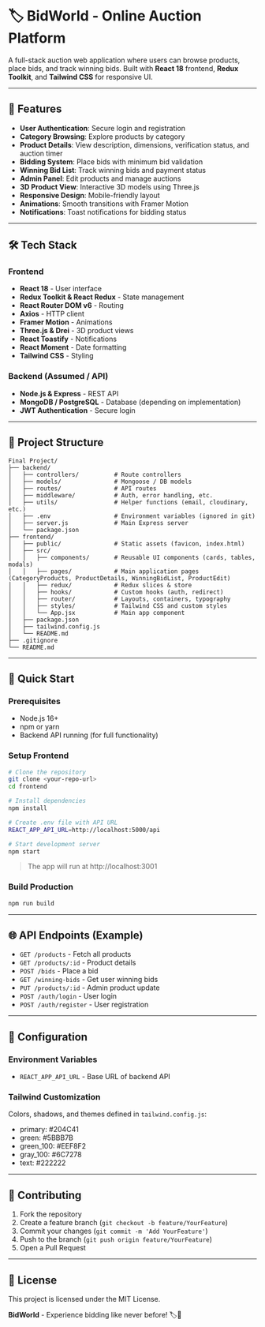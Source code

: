 # 🏷️ **BidWorld - Online Auction Platform**

A full-stack auction web application where users can browse products, place bids, and track winning bids. Built with **React 18** frontend, **Redux Toolkit**, and **Tailwind CSS** for responsive UI.

---

## 🚀 **Features**

- **User Authentication**: Secure login and registration
- **Category Browsing**: Explore products by category
- **Product Details**: View description, dimensions, verification status, and auction timer
- **Bidding System**: Place bids with minimum bid validation
- **Winning Bid List**: Track winning bids and payment status
- **Admin Panel**: Edit products and manage auctions
- **3D Product View**: Interactive 3D models using Three.js
- **Responsive Design**: Mobile-friendly layout
- **Animations**: Smooth transitions with Framer Motion
- **Notifications**: Toast notifications for bidding status

---

## 🛠️ **Tech Stack**

### **Frontend**

- **React 18** - User interface
- **Redux Toolkit & React Redux** - State management
- **React Router DOM v6** - Routing
- **Axios** - HTTP client
- **Framer Motion** - Animations
- **Three.js & Drei** - 3D product views
- **React Toastify** - Notifications
- **React Moment** - Date formatting
- **Tailwind CSS** - Styling

### **Backend (Assumed / API)**

- **Node.js & Express** - REST API
- **MongoDB / PostgreSQL** - Database (depending on implementation)
- **JWT Authentication** - Secure login

---

## 📁 **Project Structure**

```
Final Project/
├── backend/
│   ├── controllers/          # Route controllers
│   ├── models/               # Mongoose / DB models
│   ├── routes/               # API routes
│   ├── middleware/           # Auth, error handling, etc.
│   ├── utils/                # Helper functions (email, cloudinary, etc.)
│   ├── .env                  # Environment variables (ignored in git)
│   ├── server.js             # Main Express server
│   └── package.json
├── frontend/
│   ├── public/               # Static assets (favicon, index.html)
│   ├── src/
│   │   ├── components/       # Reusable UI components (cards, tables, modals)
│   │   ├── pages/            # Main application pages (CategoryProducts, ProductDetails, WinningBidList, ProductEdit)
│   │   ├── redux/            # Redux slices & store
│   │   ├── hooks/            # Custom hooks (auth, redirect)
│   │   ├── router/           # Layouts, containers, typography
│   │   ├── styles/           # Tailwind CSS and custom styles
│   │   └── App.jsx           # Main app component
│   ├── package.json
│   ├── tailwind.config.js
│   └── README.md
├── .gitignore
└── README.md
```

---

## 🚀 **Quick Start**

### **Prerequisites**

- Node.js 16+
- npm or yarn
- Backend API running (for full functionality)

### **Setup Frontend**

```bash
# Clone the repository
git clone <your-repo-url>
cd frontend

# Install dependencies
npm install

# Create .env file with API URL
REACT_APP_API_URL=http://localhost:5000/api

# Start development server
npm start
```

> The app will run at http://localhost:3001

### **Build Production**

```bash
npm run build
```

---

## 🌐 **API Endpoints (Example)**

- `GET /products` - Fetch all products
- `GET /products/:id` - Product details
- `POST /bids` - Place a bid
- `GET /winning-bids` - Get user winning bids
- `PUT /products/:id` - Admin product update
- `POST /auth/login` - User login
- `POST /auth/register` - User registration

---

## 🔧 **Configuration**

### **Environment Variables**

- `REACT_APP_API_URL` - Base URL of backend API

### **Tailwind Customization**

Colors, shadows, and themes defined in `tailwind.config.js`:

- primary: #204C41  
- green: #5BBB7B  
- green_100: #EEF8F2  
- gray_100: #6C7278  
- text: #222222  

---

## 🤝 **Contributing**

1. Fork the repository  
2. Create a feature branch (`git checkout -b feature/YourFeature`)  
3. Commit your changes (`git commit -m 'Add YourFeature'`)  
4. Push to the branch (`git push origin feature/YourFeature`)  
5. Open a Pull Request  

---

## 📝 **License**

This project is licensed under the MIT License.  

**BidWorld** - Experience bidding like never before! 🏷️💸

